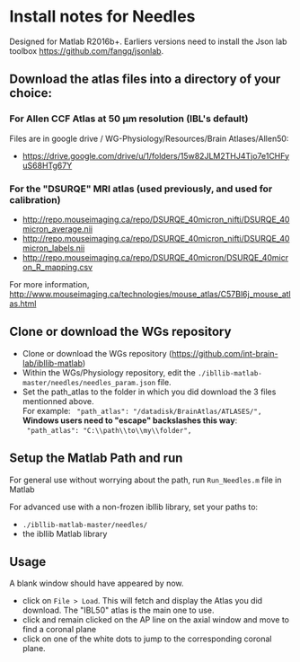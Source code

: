 # Install notes for Needles

Designed for Matlab R2016b+.
Earliers versions need to install the Json lab toolbox https://github.com/fangq/jsonlab.


## Download the atlas files into a directory of your choice:

### For Allen CCF Atlas at 50 µm resolution (IBL's default)
Files are in google drive / WG-Physiology/Resources/Brain Atlases/Allen50:
- 	https://drive.google.com/drive/u/1/folders/15w82JLM2THJ4Tjo7e1CHFyuS68HTg67Y

### For the "DSURQE" MRI atlas (used previously, and used for calibration)
-	http://repo.mouseimaging.ca/repo/DSURQE_40micron_nifti/DSURQE_40micron_average.nii
-	http://repo.mouseimaging.ca/repo/DSURQE_40micron_nifti/DSURQE_40micron_labels.nii
-	http://repo.mouseimaging.ca/repo/DSURQE_40micron/DSURQE_40micron_R_mapping.csv

For more information, http://www.mouseimaging.ca/technologies/mouse_atlas/C57Bl6j_mouse_atlas.html

## Clone or download the WGs repository
-	Clone or download the WGs repository (https://github.com/int-brain-lab/ibllib-matlab)
-	Within the WGs/Physiology repository, edit the `./ibllib-matlab-master/needles/needles_param.json` file.  
-	Set the path_atlas to the folder in which you did download the 3 files mentionned above.  
For example: 
	` "path_atlas": "/datadisk/BrainAtlas/ATLASES/",`  
**Windows users need to "escape" backslashes this way**:  
	` "path_atlas": "C:\\path\\to\\my\\folder",`  

## Setup the Matlab Path and run

For general use without worrying about the path, run `Run_Needles.m`  file in Matlab

For advanced use with a non-frozen ibllib library, set your paths to:
-	`./ibllib-matlab-master/needles/`
-	the ibllib Matlab library

## Usage
A blank window should have appeared by now.  
-	click on `File > Load`.  This will fetch and display the Atlas you did download. The "IBL50" atlas is the main one to use.
-	click and remain clicked on the AP line on the axial window and move to find a coronal plane
-	click on one of the white dots to jump to the corresponding coronal plane.

